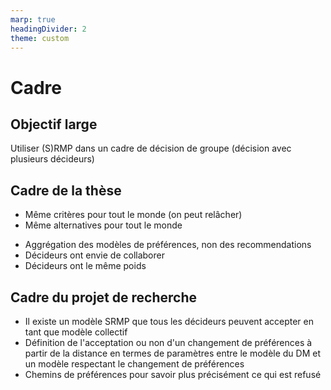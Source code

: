 ```yaml
---
marp: true
headingDivider: 2
theme: custom
---
```


# Cadre

## Objectif large

Utiliser (S)RMP dans un cadre de décision de groupe (décision avec plusieurs décideurs)

## Cadre de la thèse

- Même critères pour tout le monde (on peut relâcher)
- Même alternatives pour tout le monde
<!-- - Même paires à comparer pour tout le monde (on peut relâcher) -->
- Aggrégation des modèles de préférences, non des recommendations
- Décideurs ont envie de collaborer
- Décideurs ont le même poids
<!-- - Pas d'inconsistance (par rapport à SRMP) (on peut relâcher) -->

## Cadre du projet de recherche

- Il existe un modèle SRMP que tous les décideurs peuvent accepter en tant que modèle collectif
- Définition de l'acceptation ou non d'un changement de préférences à partir de la distance en termes de paramètres entre le modèle du DM et un modèle respectant le changement de préférences
- Chemins de préférences pour savoir plus précisément ce qui est refusé
